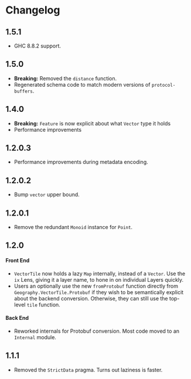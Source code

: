 Changelog
=========

## 1.5.1
- GHC 8.8.2 support.

## 1.5.0
- **Breaking:** Removed the `distance` function.
- Regenerated schema code to match modern versions of `protocol-buffers`.

## 1.4.0
- **Breaking:** `Feature` is now explicit about what `Vector` type it holds
- Performance improvements

## 1.2.0.3
- Performance improvements during metadata encoding.

## 1.2.0.2
- Bump `vector` upper bound.

## 1.2.0.1
- Remove the redundant `Monoid` instance for `Point`.

## 1.2.0

#### Front End
- `VectorTile` now holds a lazy `Map` internally, instead of a `Vector`. Use
the `ix` Lens, giving it a layer name, to hone in on individual Layers
quickly.
- Users an optionally use the new `fromProtobuf` function directly from
`Geography.VectorTile.Protobuf` if they wish to be semantically explicit
about the backend conversion. Otherwise, they can still use the top-level
`tile` function.

#### Back End
- Reworked internals for Protobuf conversion. Most code moved to an
`Internal` module.

## 1.1.1
- Removed the `StrictData` pragma. Turns out laziness is faster.
